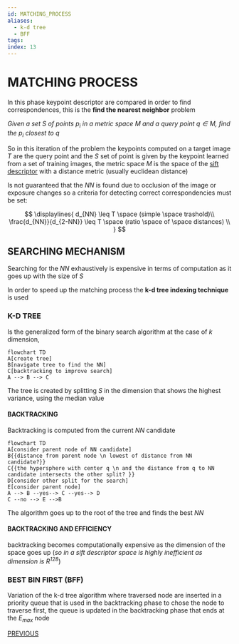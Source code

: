 ```yaml
---
id: MATCHING_PROCESS
aliases:
  - k-d tree
  - BFF
tags:
index: 13
---
```


# MATCHING PROCESS

In this phase keypoint descriptor are compared in order to find correspondences, this is the **find the nearest neighbor** problem

*Given a set $S$ of points $p_i$ in a metric space $M$ and a query point $q \in M$, find the $p_i$ closest to $q$*

So in this iteration of the problem the keypoints  computed on a target image $T$ are the query point and the $S$ set of point is given by the keypoint learned from a set of training images, the metric space $M$ is the space of the [sift descriptor](SIFT_DESCRIPTOR.md) with a distance metric (usually euclidean distance)

Is not guaranteed that the $NN$ is found due to occlusion of the image or exposure changes so a criteria for detecting correct correspondencies must be set:

$$
\displaylines{
 d_{NN} \leq T \space (simple \space trashold)\\
 \frac{d_{NN}}{d_{2-NN}} \leq T \space (ratio \space of \space distances) \\
}
$$

## SEARCHING MECHANISM

Searching for the $NN$ exhaustively is expensive in terms of computation as it goes up with the size of $S$

In order to speed up the matching process the **k-d tree indexing technique** is used

### K-D TREE

Is the generalized form of the binary search algorithm at the case of $k$ dimension,

```mermaid
flowchart TD
A[create tree]
B[navigate tree to find the NN]
C[backtracking to improve search]
A --> B --> C
```

The tree is created by splitting $S$ in the dimension that shows the highest variance, using the median value

#### BACKTRACKING

Backtracking is computed from the current $NN$ candidate

```mermaid
flowchart TD
A[consider parent node of NN candidate]
B{{distance from parent node \n lowest of distance from NN candidate?}}
C{{the hypersphere with center q \n and the distance from q to NN candidate intersects the other split? }}
D[consider other split for the search]
E[consider parent node]
A --> B --yes--> C --yes--> D 
C --no --> E -->B
```

The algorithm goes up to the root of the tree and finds the best $NN$

#### BACKTRACKING AND EFFICIENCY

backtracking becomes computationally expensive as the dimension of the space goes up (*so in a sift descriptor space is highly inefficient as dimension is $R^{128}$*)

### BEST BIN FIRST (BFF)

Variation of the k-d tree algorithm where traversed node are inserted in a priority queue that is used in the backtracking phase to chose the node to traverse first, the queue is updated in the backtracking phase that ends at the $E_{max}$ node

[PREVIOUS](SIFT_DESCRIPTOR.md)
